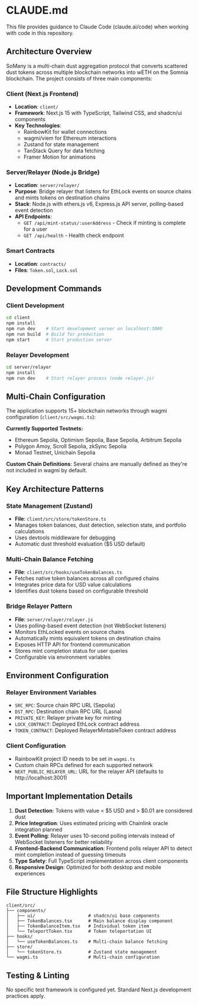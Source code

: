# CLAUDE.md

This file provides guidance to Claude Code (claude.ai/code) when working with code in this repository.

## Architecture Overview

SoMany is a multi-chain dust aggregation protocol that converts scattered dust tokens across multiple blockchain networks into wETH on the Somnia blockchain. The project consists of three main components:

### Client (Next.js Frontend)
- **Location**: `client/`
- **Framework**: Next.js 15 with TypeScript, Tailwind CSS, and shadcn/ui components
- **Key Technologies**:
  - RainbowKit for wallet connections
  - wagmi/viem for Ethereum interactions  
  - Zustand for state management
  - TanStack Query for data fetching
  - Framer Motion for animations

### Server/Relayer (Node.js Bridge)
- **Location**: `server/relayer/`
- **Purpose**: Bridge relayer that listens for EthLock events on source chains and mints tokens on destination chains
- **Stack**: Node.js with ethers.js v6, Express.js API server, polling-based event detection
- **API Endpoints**:
  - `GET /api/mint-status/:userAddress` - Check if minting is complete for a user
  - `GET /api/health` - Health check endpoint

### Smart Contracts
- **Location**: `contracts/`
- **Files**: `Token.sol`, `Lock.sol`

## Development Commands

### Client Development
```bash
cd client
npm install
npm run dev    # Start development server on localhost:3000
npm run build  # Build for production
npm start      # Start production server
```

### Relayer Development
```bash
cd server/relayer
npm install
npm run dev    # Start relayer process (node relayer.js)
```

## Multi-Chain Configuration

The application supports 15+ blockchain networks through wagmi configuration (`client/src/wagmi.ts`):

**Currently Supported Testnets:**
- Ethereum Sepolia, Optimism Sepolia, Base Sepolia, Arbitrum Sepolia
- Polygon Amoy, Scroll Sepolia, zkSync Sepolia
- Monad Testnet, Unichain Sepolia

**Custom Chain Definitions**: Several chains are manually defined as they're not included in wagmi by default.

## Key Architecture Patterns

### State Management (Zustand)
- **File**: `client/src/store/tokenStore.ts`
- Manages token balances, dust detection, selection state, and portfolio calculations
- Uses devtools middleware for debugging
- Automatic dust threshold evaluation ($5 USD default)

### Multi-Chain Balance Fetching
- **File**: `client/src/hooks/useTokenBalances.ts`
- Fetches native token balances across all configured chains
- Integrates price data for USD value calculations
- Identifies dust tokens based on configurable threshold

### Bridge Relayer Pattern
- **File**: `server/relayer/relayer.js`
- Uses polling-based event detection (not WebSocket listeners)
- Monitors EthLocked events on source chains
- Automatically mints equivalent tokens on destination chains
- Exposes HTTP API for frontend communication
- Stores mint completion status for user queries
- Configurable via environment variables

## Environment Configuration

### Relayer Environment Variables
- `SRC_RPC`: Source chain RPC URL (Sepolia)
- `DST_RPC`: Destination chain RPC URL (Lasna)
- `PRIVATE_KEY`: Relayer private key for minting
- `LOCK_CONTRACT`: Deployed EthLock contract address
- `TOKEN_CONTRACT`: Deployed RelayerMintableToken contract address

### Client Configuration
- RainbowKit project ID needs to be set in `wagmi.ts`
- Custom chain RPCs defined for each supported network
- `NEXT_PUBLIC_RELAYER_URL`: URL for the relayer API (defaults to http://localhost:3001)

## Important Implementation Details

1. **Dust Detection**: Tokens with value < $5 USD and > $0.01 are considered dust
2. **Price Integration**: Uses estimated pricing with Chainlink oracle integration planned
3. **Event Polling**: Relayer uses 10-second polling intervals instead of WebSocket listeners for better reliability
4. **Frontend-Backend Communication**: Frontend polls relayer API to detect mint completion instead of guessing timeouts
5. **Type Safety**: Full TypeScript implementation across client components
6. **Responsive Design**: Optimized for both desktop and mobile experiences

## File Structure Highlights

```
client/src/
├── components/
│   ├── ui/                    # shadcn/ui base components
│   ├── TokenBalances.tsx      # Main balance display component
│   ├── TokenBalanceItem.tsx   # Individual token item
│   └── TeleportToken.tsx      # Token teleportation UI
├── hooks/
│   └── useTokenBalances.ts    # Multi-chain balance fetching
├── store/
│   └── tokenStore.ts          # Zustand state management
└── wagmi.ts                   # Multi-chain configuration
```

## Testing & Linting

No specific test framework is configured yet. Standard Next.js development practices apply.